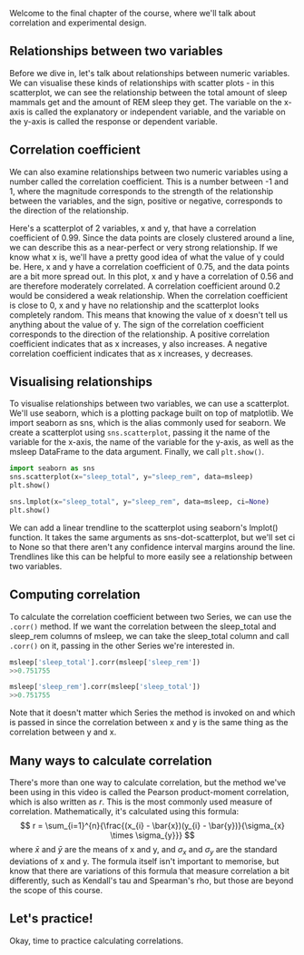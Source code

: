 Welcome to the final chapter of the course, where we'll talk about correlation and experimental design.
## Relationships between two variables
Before we dive in, let's talk about relationships between numeric variables. We can visualise these kinds of relationships with scatter plots - in this scatterplot, we can see the relationship between the total amount of sleep mammals get and the amount of REM sleep they get. The variable on the x-axis is called the explanatory or independent variable, and the variable on the y-axis is called the response or dependent variable.
## Correlation coefficient
We can also examine relationships between two numeric variables using a number called the correlation coefficient. This is a number between -1 and 1, where the magnitude corresponds to the strength of the relationship between the variables, and the sign, positive or negative, corresponds to the direction of the relationship. 

Here's a scatterplot of 2 variables, x and y, that have a correlation coefficient of 0.99. Since the data points are closely clustered around a line, we can describe this as a near-perfect or very strong relationship. If we know what x is, we'll have a pretty good idea of what the value of y could be. Here, x and y have a correlation coefficient of 0.75, and the data points are a bit more spread out. In this plot, x and y have a correlation of 0.56 and are therefore moderately correlated. A correlation coefficient around 0.2 would be considered a weak relationship. When the correlation coefficient is close to 0, x and y have no relationship and the scatterplot looks completely random. This means that knowing the value of x doesn't tell us anything about the value of y. The sign of the correlation coefficient corresponds to the direction of the relationship. A positive correlation coefficient indicates that as x increases, y also increases. A negative correlation coefficient indicates that as x increases, y decreases.
## Visualising relationships
To visualise relationships between two variables, we can use a scatterplot. We'll use seaborn, which is a plotting package built on top of matplotlib. We import seaborn as sns, which is the alias commonly used for seaborn. We create a scatterplot using `sns.scatterplot`, passing it the name of the variable for the x-axis, the name of the variable for the y-axis, as well as the msleep DataFrame to the data argument. Finally, we call `plt.show()`.
```Python
import seaborn as sns
sns.scatterplot(x="sleep_total", y="sleep_rem", data=msleep)
plt.show()

sns.lmplot(x="sleep_total", y="sleep_rem", data=msleep, ci=None)
plt.show()
```
We can add a linear trendline to the scatterplot using seaborn's lmplot() function. It takes the same arguments as sns-dot-scatterplot, but we'll set ci to None so that there aren't any confidence interval margins around the line. Trendlines like this can be helpful to more easily see a relationship between two variables.
## Computing correlation
To calculate the correlation coefficient between two Series, we can use the `.corr()` method. If we want the correlation between the sleep_total and sleep_rem columns of msleep, we can take the sleep_total column and call `.corr()` on it, passing in the other Series we're interested in. 
```Python
msleep['sleep_total'].corr(msleep['sleep_rem'])
>>0.751755

msleep['sleep_rem'].corr(msleep['sleep_total'])
>>0.751755
```
Note that it doesn't matter which Series the method is invoked on and which is passed in since the correlation between x and y is the same thing as the correlation between y and x.
## Many ways to calculate correlation
There's more than one way to calculate correlation, but the method we've been using in this video is called the Pearson product-moment correlation, which is also written as $r$. This is the most commonly used measure of correlation. Mathematically, it's calculated using this formula:
$$
r = \sum_{i=1}^{n}{\frac{(x_{i} - \bar{x})(y_{i} - \bar{y})}{\sigma_{x} \times \sigma_{y}}}
$$
where $\bar{x}$ and $\bar{y}$ are the means of x and y, and $\sigma_x$ and $\sigma_y$ are the standard deviations of x and y. The formula itself isn't important to memorise, but know that there are variations of this formula that measure correlation a bit differently, such as Kendall's tau and Spearman's rho, but those are beyond the scope of this course.
## Let's practice!
Okay, time to practice calculating correlations.